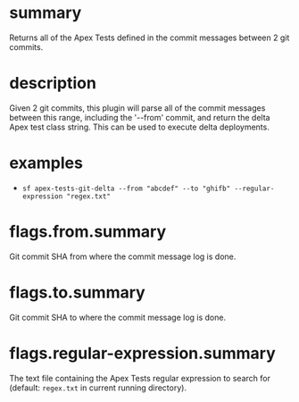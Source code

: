 # summary

Returns all of the Apex Tests defined in the commit messages between 2 git commits.

# description

Given 2 git commits, this plugin will parse all of the commit messages between this range, including the '--from' commit, and return the delta Apex test class string. This can be used to execute delta deployments.

# examples

- `sf apex-tests-git-delta --from "abcdef" --to "ghifb" --regular-expression "regex.txt"`

# flags.from.summary

Git commit SHA from where the commit message log is done.

# flags.to.summary

Git commit SHA to where the commit message log is done.

# flags.regular-expression.summary

The text file containing the Apex Tests regular expression to search for (default: `regex.txt` in current running directory).
